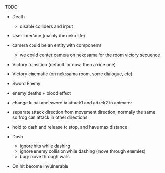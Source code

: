 TODO

* Death
  - disable colliders and input

* User interface (mainly the neko life)

* camera could be an entity with components
  - we could center camera on nekosama for the room victory secuence

* Victory transition (default for now, then a nice one)
* Victory cinematic (on nekosama room, some dialogue, etc)

* Sword Enemy

* enemy deaths + blood effect

* change kunai and sword to attack1 and attack2 in animator

* separate attack direction from movement direction, normally the same so frog can attack in other directions.

* hold to dash and release to stop, and have max distance

* Dash
  - ignore hits while dashing
  - ignore enemy collision while dashing (move through enemies)
  - bug: move through walls

* On hit become invulnerable